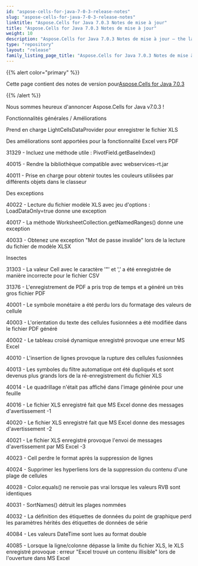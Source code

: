 ```yaml
---
id: "aspose-cells-for-java-7-0-3-release-notes"
slug: "aspose-cells-for-java-7-0-3-release-notes"
linktitle: "Aspose.Cells for Java 7.0.3 Notes de mise à jour"
title: "Aspose.Cells for Java 7.0.3 Notes de mise à jour"
weight: 10
description: "Aspose.Cells for Java 7.0.3 Notes de mise à jour – the latest updates and fixes."
type: "repository"
layout: "release"
family_listing_page_title: "Aspose.Cells for Java 7.0.3 Notes de mise à jour"
---
```

{{% alert color="primary" %}} 

 Cette page contient des notes de version pour[Aspose.Cells for Java 7.0.3](https://releases.aspose.com/cells/java/new-releases/aspose.cells-for-java-7.0.3/)

{{% /alert %}} 

 Nous sommes heureux d'annoncer Aspose.Cells for Java v7.0.3 !

 Fonctionnalités générales / Améliorations

 Prend en charge LightCellsDataProvider pour enregistrer le fichier XLS

 Des améliorations sont apportées pour la fonctionnalité Excel vers PDF

 31329 - Incluez une méthode utile : PivotField.getBaseIndex()

40015 - Rendre la bibliothèque compatible avec webservices-rt.jar

 40011 - Prise en charge pour obtenir toutes les couleurs utilisées par différents objets dans le classeur

 Des exceptions

 40022 - Lecture du fichier modèle XLS avec jeu d'options : LoadDataOnly=true donne une exception

 40017 - La méthode WorksheetCollection.getNamedRanges() donne une exception

 40033 - Obtenez une exception "Mot de passe invalide" lors de la lecture du fichier de modèle XLSX

 Insectes

 31303 - La valeur Cell avec le caractère '"' et ',' a été enregistrée de manière incorrecte pour le fichier CSV

 31376 - L'enregistrement de PDF a pris trop de temps et a généré un très gros fichier PDF

 40001 - Le symbole monétaire a été perdu lors du formatage des valeurs de cellule

 40003 - L'orientation du texte des cellules fusionnées a été modifiée dans le fichier PDF généré

 40002 - Le tableau croisé dynamique enregistré provoque une erreur MS Excel

 40010 - L'insertion de lignes provoque la rupture des cellules fusionnées

 40013 - Les symboles du filtre automatique ont été dupliqués et sont devenus plus grands lors de la ré-enregistrement du fichier XLS

40014 - Le quadrillage n'était pas affiché dans l'image générée pour une feuille

 40016 - Le fichier XLS enregistré fait que MS Excel donne des messages d'avertissement -1

 40020 - Le fichier XLS enregistré fait que MS Excel donne des messages d'avertissement -2

 40021 - Le fichier XLS enregistré provoque l'envoi de messages d'avertissement par MS Excel -3

 40023 - Cell perdre le format après la suppression de lignes

 40024 - Supprimer les hyperliens lors de la suppression du contenu d'une plage de cellules

 40028 - Color.equals() ne renvoie pas vrai lorsque les valeurs RVB sont identiques

 40031 - SortNames() détruit les plages nommées

 40032 - La définition des étiquettes de données du point de graphique perd les paramètres hérités des étiquettes de données de série

 40084 - Les valeurs DateTime sont lues au format double

 40085 - Lorsque la ligne/colonne dépasse la limite du fichier XLS, le XLS enregistré provoque : erreur "Excel trouvé un contenu illisible" lors de l'ouverture dans MS Excel
